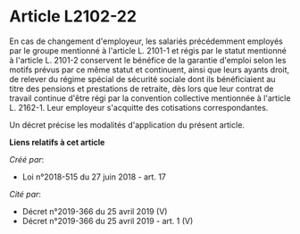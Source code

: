 # Article L2102-22

En cas de changement d'employeur, les salariés précédemment employés par le groupe mentionné à l'article L. 2101-1 et régis
par le statut mentionné à l'article L. 2101-2 conservent le bénéfice de la garantie d'emploi selon les motifs prévus par ce
même statut et continuent, ainsi que leurs ayants droit, de relever du régime spécial de sécurité sociale dont ils
bénéficiaient au titre des pensions et prestations de retraite, dès lors que leur contrat de travail continue d'être régi par
la convention collective mentionnée à l'article L. 2162-1. Leur employeur s'acquitte des cotisations correspondantes.

Un décret précise les modalités d'application du présent article.

**Liens relatifs à cet article**

_Créé par_:

  - Loi n°2018-515 du 27 juin 2018 - art. 17

_Cité par_:

  - Décret n°2019-366 du 25 avril 2019 (V)
  - Décret n°2019-366 du 25 avril 2019 - art. 1 (V)

